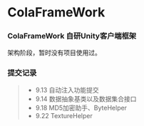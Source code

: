 # ColaFrameWork  

### ColaFrameWork 自研Unity客户端框架  
架构阶段，暂时没有项目使用过。  

### 提交记录  
>* 9.13 自动注入功能提交  
>* 9.14 数据抽象基类以及数据集合接口  
>* 9.18 MD5加密助手、ByteHelper  
>* 9.22 TextureHelper  
